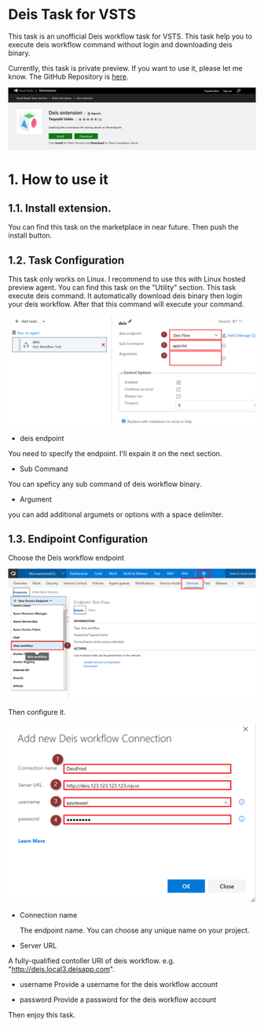 Deis Task for VSTS
===

This task is an unofficial Deis workflow task for VSTS. This task help you to execute deis workflow command without login and downloading deis binary.

Currently, this task is private preview. If you want to use it, please let me know. The GitHub Repository is [here](https://github.com/TsuyoshiUshio/DeisTask).

![Header](https://raw.githubusercontent.com/TsuyoshiUshio/DeisTask/master/images/marketplace.png)

# 1. How to use it

## 1.1. Install extension.

You can find this task on the marketplace in near future. Then push the install button.

## 1.2. Task Configuration

This task only works on Linux. I recommend to use this with Linux hosted preview agent. You can find this task on the "Utility" section. This task execute deis command. It automatically download deis binary then login your deis workflow. After that this command will execute your command.

![Header](https://raw.githubusercontent.com/TsuyoshiUshio/DeisTask/master/images/DeisTask.png)

* deis endpoint

You need to specify the endpoint. I'll expain it on the next section.

* Sub Command

You can speficy any sub command of deis workflow binary. 

* Argument

you can add additional argumets or options with a space delimiter. 

## 1.3. Endipoint Configuration

Choose the Deis workflow endpoint

![Endpoint](https://raw.githubusercontent.com/TsuyoshiUshio/DeisTask/master/images/endpoint.png)

Then configure it.

![Endpoint Config](https://raw.githubusercontent.com/TsuyoshiUshio/DeisTask/master/images/endpointconfig.png)

* Connection name
  
  The endpoint name. You can choose any unique name on your project.

* Server URL

A fully-qualified contoller URI of deis workflow. e.g. "http://deis.local3.deisapp.com".

* username
Provide a username for the deis workflow account

* password
Provide a password for the deis workflow account

Then enjoy this task.